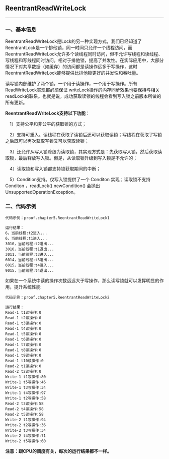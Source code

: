 ## ReentrantReadWriteLock
----

### 一、基本信息

ReentrantReadWriteLock是Lock的另一种实现方式，我们已经知道了ReentrantLock是一个排他锁，同一时间只允许一个线程访问，而ReentrantReadWriteLock允许多个读线程同时访问，但不允许写线程和读线程、写线程和写线程同时访问。相对于排他锁，提高了并发性。在实际应用中，大部分情况下对共享数据（如缓存）的访问都是读操作远多于写操作，这时ReentrantReadWriteLock能够提供比排他锁更好的并发性和吞吐量。

读写锁内部维护了两个锁，一个用于读操作，一个用于写操作。所有 ReadWriteLock实现都必须保证 writeLock操作的内存同步效果也要保持与相关 readLock的联系。也就是说，成功获取读锁的线程会看到写入锁之前版本所做的所有更新。

**ReentrantReadWriteLock支持以下功能**：

　1）支持公平和非公平的获取锁的方式；

　2）支持可重入。读线程在获取了读锁后还可以获取读锁；写线程在获取了写锁之后既可以再次获取写锁又可以获取读锁；

　3）还允许从写入锁降级为读取锁，其实现方式是：先获取写入锁，然后获取读取锁，最后释放写入锁。但是，从读取锁升级到写入锁是不允许的；

　4）读取锁和写入锁都支持锁获取期间的中断；

　5）Condition支持。仅写入锁提供了一个 Conditon 实现；读取锁不支持 Conditon ，readLock().newCondition() 会抛出 UnsupportedOperationException。 

### 二、代码示例

```
代码示例：proof.chapter5.ReentrantReadWriteLock1

运行结果：
6，当前线程:t2进入...
6，当前线程:t1进入...
3010，当前线程:t2退出...
3010，当前线程:t1退出...
3011，当前线程:t3进入...
6014，当前线程:t3退出...
6015，当前线程:t4进入...
9015，当前线程:t4退出...
```

如果在一个系统中读的操作次数远远大于写操作，那么读写锁就可以发挥明显的作用，提升系统性能


```
代码示例：proof.chapter5.ReentrantReadWriteLock2

运行结果：
Read-1 t1读操作:0
Read-1 t2读操作:0
Read-1 t3读操作:0
Read-1 t4读操作:0
Read-1 t5读操作:0
Read-1 t6读操作:0
Read-1 t7读操作:0
Read-1 t8读操作:0
Read-1 t9读操作:0
Read-1 t10读操作:0
Read-2 t1读操作:0
Read-2 t2读操作:0
Write-1 t1写操作:80
Write-1 t5写操作:46
Write-1 t3写操作:34
Write-1 t4写操作:97
Write-1 t2写操作:58
Read-2 t3读操作:58
Read-2 t4读操作:58
Read-2 t5读操作:58
Write-2 t1写操作:94
Write-2 t2写操作:36
Write-2 t3写操作:34
Write-2 t4写操作:71
Write-2 t5写操作:60
```

**注意：跟CPU的调度有关，每次的运行结果都不一样。**

